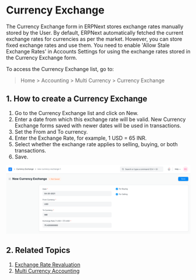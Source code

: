 
# Currency Exchange



The Currency Exchange form in ERPNext stores exchange rates manually stored by the User. By default, ERPNext automatically fetched the current exchange rates for currencies as per the market. However, you can store fixed exchange rates and use them. You need to enable 'Allow Stale Exchange Rates' in Accounts Settings for using the exchange rates stored in the Currency Exchange form.


To access the Currency Exchange list, go to:



> 
> Home > Accounting > Multi Currency > Currency Exchange
> 
> 
> 


## 1. How to create a Currency Exchange


1. Go to the Currency Exchange list and click on New.
2. Enter a date from which this exchange rate will be valid. New Currency Exchange forms saved with newer dates will be used in transactions.
3. Set the From and To currency.
4. Enter the Exchange Rate, for example, 1 USD = 65 INR.
5. Select whether the exchange rate applies to selling, buying, or both transactions.
6. Save.


![Currency Exchange](/files/currency-exchange.png)


## 2. Related Topics


1. [Exchange Rate Revaluation](/docs/en/accounts/exchange-rate-revaluation)
2. [Multi Currency Accounting](/docs/en/accounts/multi-currency-accounting)




